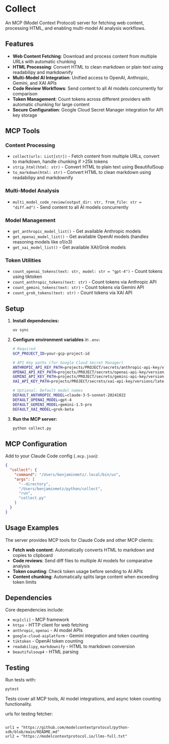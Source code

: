# Collect

An MCP (Model Context Protocol) server for fetching web content, processing HTML, and enabling multi-model AI analysis workflows.

## Features

- **Web Content Fetching**: Download and process content from multiple URLs with automatic chunking
- **HTML Processing**: Convert HTML to clean markdown or plain text using readabilipy and markdownify
- **Multi-Model AI Integration**: Unified access to OpenAI, Anthropic, Gemini, and XAI APIs
- **Code Review Workflows**: Send content to all AI models concurrently for comparison
- **Token Management**: Count tokens across different providers with automatic chunking for large content
- **Secure Configuration**: Google Cloud Secret Manager integration for API key storage

## MCP Tools

### Content Processing
- `collect(urls: List[str])` - Fetch content from multiple URLs, convert to markdown, handle chunking if >25k tokens
- `strip_html(html: str)` - Convert HTML to plain text using BeautifulSoup
- `to_markdown(html: str)` - Convert HTML to clean markdown using readabilipy and markdownify

### Multi-Model Analysis
- `multi_model_code_review(output_dir: str, from_file: str = "diff.md")` - Send content to all AI models concurrently

### Model Management
- `get_anthropic_model_list()` - Get available Anthropic models
- `get_openai_model_list()` - Get available OpenAI models (handles reasoning models like o1/o3)
- `get_xai_model_list()` - Get available XAI/Grok models

### Token Utilities
- `count_openai_tokens(text: str, model: str = "gpt-4")` - Count tokens using tiktoken
- `count_anthropic_tokens(text: str)` - Count tokens via Anthropic API
- `count_gemini_tokens(text: str)` - Count tokens via Gemini API
- `count_grok_tokens(text: str)` - Count tokens via XAI API

## Setup

1. **Install dependencies:**
   ```bash
   uv sync
   ```

2. **Configure environment variables** in `.env`:
   ```bash
   # Required
   GCP_PROJECT_ID=your-gcp-project-id
   
   # API Key paths (for Google Cloud Secret Manager)
   ANTHROPIC_API_KEY_PATH=projects/PROJECT/secrets/anthropic-api-key/versions/latest
   OPENAI_API_KEY_PATH=projects/PROJECT/secrets/openai-api-key/versions/latest
   GEMINI_API_KEY_PATH=projects/PROJECT/secrets/gemini-api-key/versions/latest
   XAI_API_KEY_PATH=projects/PROJECT/secrets/xai-api-key/versions/latest
   
   # Optional: Default model names
   DEFAULT_ANTHROPIC_MODEL=claude-3-5-sonnet-20241022
   DEFAULT_OPENAI_MODEL=gpt-4
   DEFAULT_GEMINI_MODEL=gemini-1.5-pro
   DEFAULT_XAI_MODEL=grok-beta
   ```

3. **Run the MCP server:**
   ```bash
   python collect.py
   ```

## MCP Configuration

Add to your Claude Code config (`.mcp.json`):
```json
{
  "collect": {
    "command": "/Users/benjaminmetz/.local/bin/uv",
    "args": [
      "--directory",
      "/Users/benjaminmetz/python/collect",
      "run",
      "collect.py"
    ]
  }
}
```

## Usage Examples

The server provides MCP tools for Claude Code and other MCP clients:

- **Fetch web content**: Automatically converts HTML to markdown and copies to clipboard
- **Code reviews**: Send diff files to multiple AI models for comparative analysis
- **Token counting**: Check token usage before sending to AI APIs
- **Content chunking**: Automatically splits large content when exceeding token limits

## Dependencies

Core dependencies include:
- `mcp[cli]` - MCP framework
- `httpx` - HTTP client for web fetching
- `anthropic`, `openai` - AI model APIs
- `google-cloud-aiplatform` - Gemini integration and token counting
- `tiktoken` - OpenAI token counting
- `readabilipy`, `markdownify` - HTML to markdown conversion
- `beautifulsoup4` - HTML parsing

## Testing

Run tests with:
```bash
pytest
```

Tests cover all MCP tools, AI model integrations, and async token counting functionality.

urls for testing fetcher:  
```

url1 = "https://github.com/modelcontextprotocol/python-sdk/blob/main/README.md"
url2 = "https://modelcontextprotocol.io/llms-full.txt"


```
